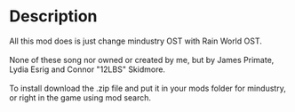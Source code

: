 # Description
All this mod does is just change mindustry OST with Rain World OST.<br/>  
None of these song nor owned or created by me, but by James Primate, Lydia Esrig and Connor "12LBS" Skidmore. <br/>  
To install download the .zip file and put it in your mods folder for mindustry, or right in the game using mod search.
